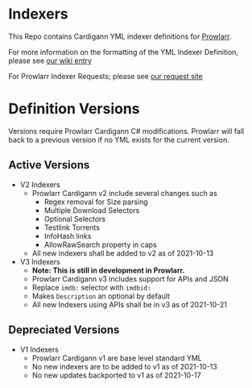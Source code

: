 # Indexers

This Repo contains Cardigann YML indexer definitions for [Prowlarr](https://github.com/Prowlarr/Prowlarr).

For more information on the formatting of the YML Indexer Definition, please see [our wiki entry](https://wiki.servarr.com/en/prowlarr/cardigann-yml-definition)

For Prowlarr Indexer Requests; please see [our request site](https://requests.prowlarr.com/)

# Definition Versions

Versions require Prowlarr Cardigann C# modifications.
Prowlarr will fall back to a previous version if no YML exists for the current version.

## Active Versions

- V2 Indexers
  - Prowlarr Cardigann v2 include several changes such as
    - Regex removal for Size parsing
    - Multiple Download Selectors
    - Optional Selectors
    - Testlink Torrents
    - InfoHash links
    - AllowRawSearch property in caps
  - All new indexers shall be added to v2 as of 2021-10-13
- V3 Indexers
  - **Note: This is still in development in Prowlarr.**
  - Prowlarr Cardigann v3 includes support for APIs and JSON
  - Replace `imdb:` selector with `imdbid:`
  - Makes `Description` an optional by default
  - All new Indexers using APIs shall be in v3 as of 2021-10-21
  
## Depreciated Versions

- V1 Indexers
  - Prowlarr Cardigann v1 are base level standard YML
  - No new indexers are to be added to v1 as of 2021-10-13
  - No new updates backported to v1 as of 2021-10-17
